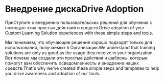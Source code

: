# <a name="drive-adoption"></a><span data-ttu-id="511c9-101">Внедрение диска</span><span class="sxs-lookup"><span data-stu-id="511c9-101">Drive Adoption</span></span>

<span data-ttu-id="511c9-102">ПриСтупите к внедрению пользовательских решений для обучения с помощью этих простых действий и средств.</span><span class="sxs-lookup"><span data-stu-id="511c9-102">Drive adoption of your Custom Learning Solution experiences with these simple steps and tools.</span></span> 

<span data-ttu-id="511c9-103">Мы понимаем, что обучающие решения хорошо подходят только для использования, получаемых в Организации.</span><span class="sxs-lookup"><span data-stu-id="511c9-103">We understand that training solutions are only as good as the usage they receive in your organization.</span></span>  <span data-ttu-id="511c9-104">Вот почему мы создали эти простые действия и шаблоны, которые помогут вам обеспечить осведомленность и внедрение наших средств.</span><span class="sxs-lookup"><span data-stu-id="511c9-104">That's why we've created these simple steps and templates to help you drive awareness and adoption of our tools.</span></span>  



